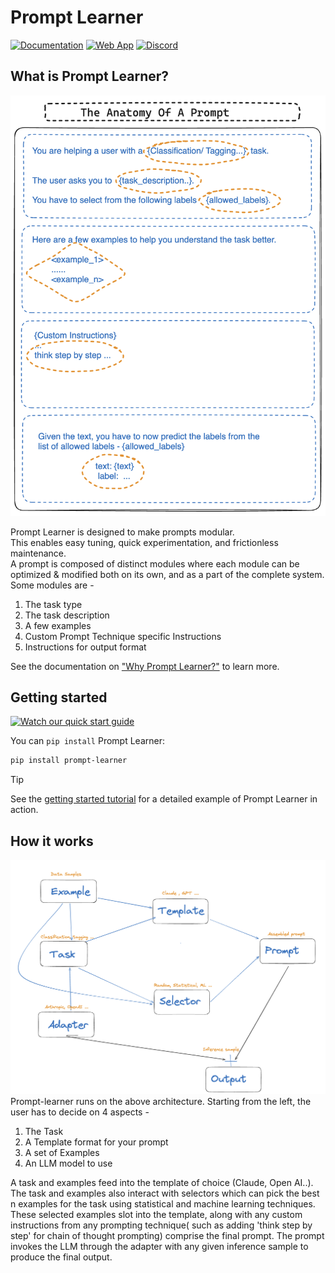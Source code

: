 # Prompt Learner

[![Documentation](https://img.shields.io/badge/docs-promptlearner.attuna.xyz-blue.svg)](https://promptlearner.attuna.xyz/)
[![Web App](https://img.shields.io/badge/app-streamlit-black.svg)](https://prompt-learner.streamlit.app/)
[![Discord](https://img.shields.io/badge/discord-prompt_learner-blue?logo=discord&logoColor=white&color=5d68e8)](https://discord.gg/FST9HRNKYX)


## What is Prompt Learner?
![A Modular Approach To Prompting](docs/concepts/images/anatomy.png)

Prompt Learner is designed to make prompts modular.\
This enables easy tuning, quick experimentation, and frictionless maintenance.\
A prompt is composed of distinct modules where each module can be optimized & modified both on its own, and as a part of the complete system. Some modules are -

1. The task type
2. The task description
3. A few examples
4. Custom Prompt Technique specific Instructions
5. Instructions for output format


See the documentation on ["Why Prompt Learner?"](https://promptlearner.attuna.xyz/why.html) to learn more.

## Getting started

[![Watch our quick start guide](https://cdn.loom.com/sessions/thumbnails/fc9c48d9d59e41d2aa3d1ee56675041f-with-play.gif)](https://www.loom.com/share/fc9c48d9d59e41d2aa3d1ee56675041f)

You can `pip install` Prompt Learner: 

```bash
pip install prompt-learner
```
> [!TIP]
> See the [getting started tutorial](https://promptlearner.attuna.xyz/getting-started.html) for a detailed example of Prompt Learner in action.

## How it works
![Architecture](docs/concepts/images/architecture.png)
Prompt-learner runs on the above architecture.
Starting from the left, the user has to decide on 4 aspects -
1. The Task
2. A Template format for your prompt
3. A set of Examples
4. An LLM model to use

A task and examples feed into the template of choice (Claude, Open AI..).
The task and examples also interact with selectors which can pick the best n examples for the task using statistical and machine learning techniques.
These selected examples slot into the template, along with any custom instructions from any prompting technique( such as adding 'think step by step' for chain of thought prompting) comprise the final prompt. 
The prompt invokes the LLM through the adapter with any given inference sample to produce the final output.